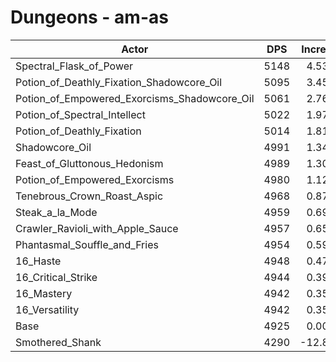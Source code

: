 # Dungeons - am-as
| Actor | DPS | Increase |
|---|:---:|:---:|
|Spectral_Flask_of_Power|5148|4.53%|
|Potion_of_Deathly_Fixation_Shadowcore_Oil|5095|3.45%|
|Potion_of_Empowered_Exorcisms_Shadowcore_Oil|5061|2.76%|
|Potion_of_Spectral_Intellect|5022|1.97%|
|Potion_of_Deathly_Fixation|5014|1.81%|
|Shadowcore_Oil|4991|1.34%|
|Feast_of_Gluttonous_Hedonism|4989|1.30%|
|Potion_of_Empowered_Exorcisms|4980|1.12%|
|Tenebrous_Crown_Roast_Aspic|4968|0.87%|
|Steak_a_la_Mode|4959|0.69%|
|Crawler_Ravioli_with_Apple_Sauce|4957|0.65%|
|Phantasmal_Souffle_and_Fries|4954|0.59%|
|16_Haste|4948|0.47%|
|16_Critical_Strike|4944|0.39%|
|16_Mastery|4942|0.35%|
|16_Versatility|4942|0.35%|
|Base|4925|0.00%|
|Smothered_Shank|4290|-12.89%|
